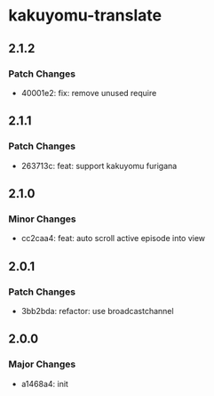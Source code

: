 # kakuyomu-translate

## 2.1.2

### Patch Changes

- 40001e2: fix: remove unused require

## 2.1.1

### Patch Changes

- 263713c: feat: support kakuyomu furigana

## 2.1.0

### Minor Changes

- cc2caa4: feat: auto scroll active episode into view

## 2.0.1

### Patch Changes

- 3bb2bda: refactor: use broadcastchannel

## 2.0.0

### Major Changes

- a1468a4: init

